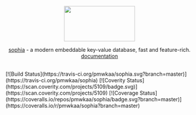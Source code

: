 
<p align="center">
	<a href="http://sphia.org"><img src="http://sphia.org/logo.png" width="190px" height="95px" /></a>
</p>
<p align="center">
	<a href="http://sphia.org">sophia</a> - a modern embeddable key-value database, fast and feature-rich.
	<br>
	<a href="http://sphia.org/documentation.html">documentation</a>
	<br>
	<br>
</p>
[![Build Status](https://travis-ci.org/pmwkaa/sophia.svg?branch=master)](https://travis-ci.org/pmwkaa/sophia)
[![Coverity Status](https://scan.coverity.com/projects/5109/badge.svg)](https://scan.coverity.com/projects/5109)
[![Coverage Status](https://coveralls.io/repos/pmwkaa/sophia/badge.svg?branch=master)](https://coveralls.io/r/pmwkaa/sophia?branch=master)
